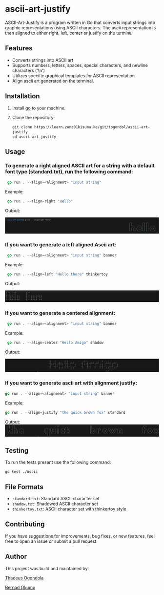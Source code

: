 # ascii-art-justify

ASCII-Art-Justify is a program written in Go that converts input strings into graphic representations using ASCII characters. The ascii representation is then aligned to either right, left, center or justify on the terminal

## Features

- Converts strings into ASCII art
- Supports numbers, letters, spaces, special characters, and newline characters ('\n')
- Utilizes specific graphical templates for ASCII representation
- Align ascii art generated on the terminal.

## Installation

1. Install [go](https://go.dev/doc) to your machine.

2. Clone the repository:

    ```
    git clone https://learn.zone01kisumu.ke/git/togondol/ascii-art-justify
    cd ascii-art-justify
    ```

## Usage

### To generate a right aligned ASCII art for a string with a default font type (standard.txt), run the following command:

```go
 go run . --align=<alignment> "input string"
```
Example:

```go
 go run . --align=right "Hello" 
```

Output:

![alt text](/images/right.png)                                                

### If you want to generate a left aligned Ascii art:

```go
 go run . --align=<alignment> "input string" banner
```
Example:

```go
 go run . --align=left "Hello there" thinkertoy
```

Output:

![alt text](/images/left.png)

### If you want to generate a centered alignment:

```go
 go run . --align=<alignment> "input string" banner
```

Example:

```go
 go run . --align=center "Hello Amigo" shadow
```

Output:

![alt text](/images/center.png)                             

### If you want to generate ascii art with alignment justify:

```go
go run . --align=<alignment> "input string" banner
```

Example:
```go
go run . --align=justify "the quick brown fox" standard
```

Output:
![alt text](/images/justify.png)

## Testing 
To run the tests present use the following command:

```
go test ./Ascii
```

## File Formats

- `standard.txt`: Standard ASCII character set
- `shadow.txt`: Shadowed ASCII character set
- `thinkertoy.txt`: ASCII character set with thinkertoy style

## Contributing

If you have suggestions for improvements, bug fixes, or new features, feel free to open an issue or submit a pull request.

## Author

This project was build and maintained by:

[Thadeus Ogondola](https://learn.zone01kisumu.ke/git/togondol/)

[Bernad Okumu](https://learn.zone01kisumu.ke/git/bernaotieno)

